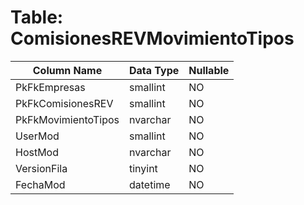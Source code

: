# Table: ComisionesREVMovimientoTipos

| Column Name | Data Type | Nullable |
|-------------|-----------|----------|
| PkFkEmpresas | smallint | NO |
| PkFkComisionesREV | smallint | NO |
| PkFkMovimientoTipos | nvarchar | NO |
| UserMod | smallint | NO |
| HostMod | nvarchar | NO |
| VersionFila | tinyint | NO |
| FechaMod | datetime | NO |
